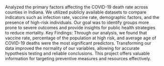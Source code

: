 Analyzed the primary factors affecting the COVID-19 death rate across counties in Indiana. We utilized publicly available datasets to compare indicators such as infection rate, vaccine rate, demographic factors, and the presence of high-risk individuals. Our goal was to identify groups more prone to severe outcomes and provide insights for public health strategies to reduce mortality. 
Key Findings:
Through our analysis, we found that vaccine rate, percentage of the population at high risk, and average age of COVID-19 deaths were the most significant predictors. Transforming our data improved the normality of our variables, allowing for accurate hypothesis testing and reliable conclusions. This project offers valuable information for targeting preventive measures and resources effectively.
